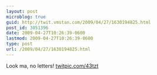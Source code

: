 ```yaml
---
layout: post
microblog: true
guid: http://twit.vmstan.com/2009/04/27/1630194825.html
post_id: 3051396
date: 2009-04-27T10:26:39-0600
lastmod: 2009-04-27T10:26:39-0600
type: post
url: /2009/04/27/1630194825.html
---
```

Look ma, no letters!  [twitpic.com/43tzt](http://twitpic.com/43tzt)
